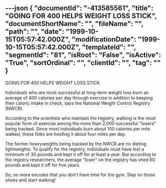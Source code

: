 ---json
{
  "documentId": "-413585561",
  "title": "GOING FOR 400 HELPS WEIGHT LOSS STICK",
  "documentShortName": "",
  "fileName": "",
  "path": "",
  "date": "1999-10-15T05:57:42.000Z",
  "modificationDate": "1999-10-15T05:57:42.000Z",
  "templateId": "",
  "segmentId": "81",
  "isRoot": "False",
  "isActive": "True",
  "sortOrdinal": "",
  "clientId": "",
  "tag": ""
}
---

GOING FOR 400 HELPS WEIGHT LOSS STICK

Individuals who are most successful at long-term weight loss burn an average of 400 calories per day through exercise in addition to keeping their caloric intake in check, says the National Weight Control Registry (NWCR). 

According to the scientists who maintain the registry, walking is the most popular form of exercise among the more than 2,000 successful &quot;losers&quot; being tracked. Since most individuals burn about 100 calories per mile walked, these folks are hoofing it about four miles per day. 

The former heavyweights being tracked by the NWCR are no dieting lightweights. To qualify for the registry, individuals must have lost a minimum of 30 pounds and kept it off for at least a year. But according to the registry researchers, the average &quot;loser&quot; on the registry has shed 60 pounds and kept it off for five years. 

So, no more excuses that you don't have time for the gym. Slap on those shoes and start walking!
